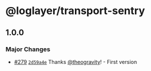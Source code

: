 # @loglayer/transport-sentry

## 1.0.0

### Major Changes

- [#279](https://github.com/loglayer/loglayer/pull/279) [`2d59a4e`](https://github.com/loglayer/loglayer/commit/2d59a4e690714a77c31e0947f4cbd97bd5d13c46) Thanks [@theogravity](https://github.com/theogravity)! - First version
